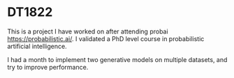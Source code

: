 # DT1822
This is a project I have worked on after attending probai https://probabilistic.ai/. I validated a PhD level course in probabilistic artificial intelligence.

I had a month to implement two generative models on multiple datasets, and try to improve performance.
